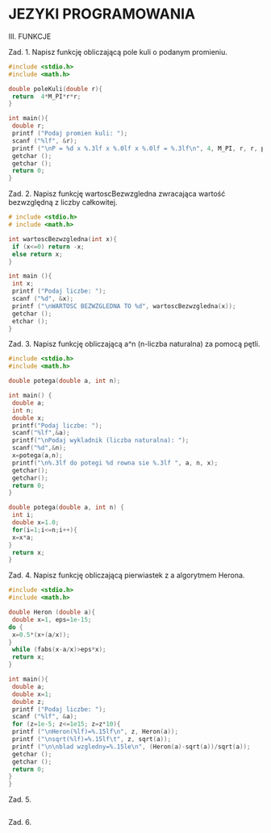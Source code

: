 # JEZYKI PROGRAMOWANIA

III. FUNKCJE

Zad. 1. Napisz funkcję obliczającą pole kuli o podanym promieniu.
```c
#include <stdio.h>
#include <math.h>

double poleKuli(double r){
 return  4*M_PI*r*r;   
}

int main(){
 double r;     
 printf ("Podaj promien kuli: ");
 scanf ("%lf", &r);
 printf ("\nP = %d x %.3lf x %.0lf x %.0lf = %.3lf\n", 4, M_PI, r, r, poleKuli(r));
 getchar ();
 getchar ();
 return 0;
}
```
Zad. 2. Napisz funkcję wartoscBezwzgledna zwracająca wartość bezwzględną z liczby całkowitej.
```c
# include <stdio.h>
# include <math.h>

int wartoscBezwzgledna(int x){
 if (x<=0) return -x;
 else return x;
}

int main (){
 int x;
 printf ("Podaj liczbe: ");
 scanf ("%d", &x);
 printf ("\nWARTOSC BEZWZGLEDNA TO %d", wartoscBezwzgledna(x));
 getchar ();
 etchar ();
}
```
Zad. 3. Napisz funkcję obliczającą a^n (n-liczba naturalna) za pomocą pętli.
```c
#include <stdio.h>
#include <math.h>

double potega(double a, int n);

int main() {
 double a;
 int n;
 double x;
 printf("Podaj liczbe: ");
 scanf("%lf",&a);
 printf("\nPodaj wykladnik (liczba naturalna): ");
 scanf("%d",&n);
 x=potega(a,n);
 printf("\n%.3lf do potegi %d rowna sie %.3lf ", a, n, x);
 getchar();
 getchar();
 return 0;
}

double potega(double a, int n) {
 int i;
 double x=1.0;
 for(i=1;i<=n;i++){
 x=x*a;
}
 return x;
}
```
Zad. 4. Napisz funkcję obliczającą pierwiastek z a algorytmem Herona.
```c
#include <stdio.h>
#include <math.h>

double Heron (double a){
 double x=1, eps=1e-15;
do {
 x=0.5*(x+(a/x));
}
 while (fabs(x-a/x)>eps*x);
 return x;
}

int main(){
 double a;
 double x=1;
 double z;
 printf ("Podaj liczbe: ");
 scanf ("%lf", &a);
 for (z=1e-5; z<=1e15; z=z*10){
 printf ("\nHeron(%lf)=%.15lf\n", z, Heron(a));
 printf ("\nsqrt(%lf)=%.15lf\t", z, sqrt(a));
 printf ("\n\nblad wzgledny=%.15le\n", (Heron(a)-sqrt(a))/sqrt(a));
 getchar ();
 getchar ();
 return 0;
}
}
```
Zad. 5.
```c

```
Zad. 6.
```c

```
